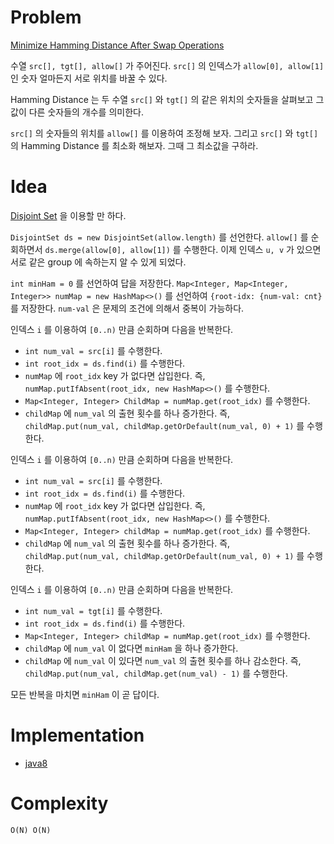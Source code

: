 # Problem

[Minimize Hamming Distance After Swap Operations](https://leetcode.com/problems/minimize-hamming-distance-after-swap-operations/)

수열 `src[], tgt[], allow[]` 가 주어진다. `src[]` 의 인덱스가 `allow[0],
allow[1]` 인 숫자 얼마든지 서로 위치를 바꿀 수 있다.

Hamming Distance 는 두 수열 `src[]` 와 `tgt[]` 의 같은 위치의 숫자들을 살펴보고
그 값이 다른 숫자들의 개수를 의미한다.

`src[]` 의 숫자들의 위치를 `allow[]` 를 이용하여 조정해 보자. 그리고 `src[]` 와
`tgt[]` 의 Hamming Distance 를 최소화 해보자. 그때 그 최소값을 구하라.

# Idea

[Disjoint Set](/fundamentals/disjointset/unionfind/README.md) 을 이용할 만 하다.

`DisjointSet ds = new DisjointSet(allow.length)` 를 선언한다. `allow[]` 를 
순회하면서 `ds.merge(allow[0], allow[1])` 를 수행한다. 이제 인덱스 `u, v`
가 있으면 서로 같은 group 에 속하는지 알 수 있게 되었다.

`int minHam = 0` 를 선언하여 답을 저장한다.
`Map<Integer, Map<Integer, Integer>> numMap = new HashMap<>()` 를 선언하여
`{root-idx: {num-val: cnt}` 를 저장한다. `num-val` 은 문제의 조건에 의해서 중복이 가능하다.

인덱스 `i` 를 이용하여 `[0..n)` 만큼 순회하며 다음을 반복한다.

* `int num_val = src[i]` 를 수행한다.
* `int root_idx = ds.find(i)` 를 수행한다.
* `numMap` 에 `root_idx` key 가 없다면 삽입한다. 즉, `numMap.putIfAbsent(root_idx, new HashMap<>()` 를 수행한다.
* `Map<Integer, Integer> ChildMap = numMap.get(root_idx)` 를 수행한다.
* `childMap` 에 `num_val` 의 출현 횟수를 하나 증가한다. 즉, `childMap.put(num_val, childMap.getOrDefault(num_val, 0) + 1)` 를 수행한다.

인덱스 `i` 를 이용하여 `[0..n)` 만큼 순회하며 다음을 반복한다.

* `int num_val = src[i]` 를 수행한다.
* `int root_idx = ds.find(i)` 를 수행한다.
* `numMap` 에 `root_idx` key 가 없다면 삽입한다. 즉, `numMap.putIfAbsent(root_idx, new HashMap<>()` 를 수행한다.
* `Map<Integer, Integer> childMap = numMap.get(root_idx)` 를 수행한다.
* `childMap` 에 `num_val` 의 출현 횟수를 하나 증가한다. 즉, `childMap.put(num_val, childMap.getOrDefault(num_val, 0) + 1)` 를 수행한다.

인덱스 `i` 를 이용하여 `[0..n)` 만큼 순회하며 다음을 반복한다.

* `int num_val = tgt[i]` 를 수행한다.
* `int root_idx = ds.find(i)` 를 수행한다.
* `Map<Integer, Integer> childMap = numMap.get(root_idx)` 를 수행한다.
* `childMap` 에 `num_val` 이 없다면 `minHam` 을 하나 증가한다.
* `childMap` 에 `num_val` 이 있다면 `num_val` 의 출현 횟수를 하나 감소한다. 즉, `childMap.put(num_val, childMap.get(num_val) - 1)` 를 수행한다.

모든 반복을 마치면 `minHam` 이 곧 답이다.

# Implementation

* [java8](Solution.java)

# Complexity

```
O(N) O(N)
```
